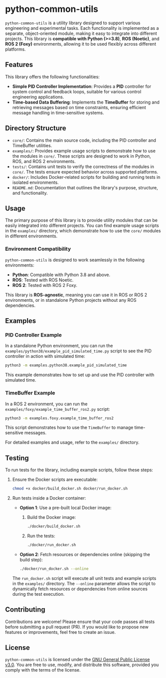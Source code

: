 # python-common-utils

`python-common-utils` is a utility library designed to support various engineering and experimental tasks. Each functionality is implemented as a separate, object-oriented module, making it easy to integrate into different projects. This library is **compatible with Python (>=3.8)**, **ROS (Noetic)**, and **ROS 2 (Foxy)** environments, allowing it to be used flexibly across different platforms.

## Features

This library offers the following functionalities:

- **Simple PID Controller Implementation**: Provides a **PID** controller for system control and feedback loops, suitable for various control engineering applications.
- **Time-based Data Buffering**: Implements the **TimeBuffer** for storing and retrieving messages based on time constraints, ensuring efficient message handling in time-sensitive systems.

## Directory Structure

- `core/`: Contains the main source code, including the PID controller and TimeBuffer utilities.
- `examples/`: Provides example usage scripts to demonstrate how to use the modules in `core/`. These scripts are designed to work in Python, ROS, and ROS 2 environments.
- `tests/`: Contains unit tests to verify the correctness of the modules in `core/`. The tests ensure expected behavior across supported platforms.
- `docker/`: Includes Docker-related scripts for building and running tests in isolated environments.
- `README.md`: Documentation that outlines the library's purpose, structure, and functionality.

## Usage

The primary purpose of this library is to provide utility modules that can be easily integrated into different projects. You can find example usage scripts in the `examples/` directory, which demonstrate how to use the `core/` modules in different environments.

### Environment Compatibility

`python-common-utils` is designed to work seamlessly in the following environments:
- **Python**: Compatible with Python 3.8 and above.
- **ROS**: Tested with ROS Noetic.
- **ROS 2**: Tested with ROS 2 Foxy.

This library is **ROS-agnostic**, meaning you can use it in ROS or ROS 2 environments, or in standalone Python projects without any ROS dependencies.

## Examples

### PID Controller Example

In a standalone Python environment, you can run the `examples/python38/example_pid_simulated_time.py` script to see the PID controller in action with simulated time:

```bash
python3 -m examples.python38.example_pid_simulated_time
```

This example demonstrates how to set up and use the PID controller with simulated time.

### TimeBuffer Example

In a ROS 2 environment, you can run the `examples/foxy/example_time_buffer_ros2.py` script:

```bash
python3 -m examples.foxy.example_time_buffer_ros2
```

This script demonstrates how to use the `TimeBuffer` to manage time-sensitive messages.

For detailed examples and usage, refer to the `examples/` directory.

## Testing

To run tests for the library, including example scripts, follow these steps:

1. Ensure the Docker scripts are executable:
   ```bash
   chmod +x docker/build_docker.sh docker/run_docker.sh
   ```

2. Run tests inside a Docker container:
   - **Option 1**: Use a pre-built local Docker image:
     1. Build the Docker image:
        ```bash
        ./docker/build_docker.sh
        ```
     2. Run the tests:
        ```bash
        ./docker/run_docker.sh
        ```

   - **Option 2**: Fetch resources or dependencies online (skipping the build step):
     ```bash
     ./docker/run_docker.sh --online
     ```

   The `run_docker.sh` script will execute all unit tests and example scripts in the `examples/` directory. The `--online` parameter allows the script to dynamically fetch resources or dependencies from online sources during the test execution.

## Contributing

Contributions are welcome! Please ensure that your code passes all tests before submitting a pull request (PR). If you would like to propose new features or improvements, feel free to create an issue.

## License

`python-common-utils` is licensed under the [GNU General Public License v3.0](https://www.gnu.org/licenses/gpl-3.0.html). You are free to use, modify, and distribute this software, provided you comply with the terms of the license.